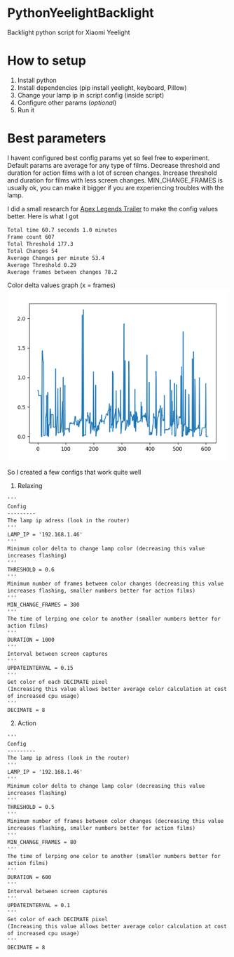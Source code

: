 # PythonYeelightBacklight
Backlight python script for Xiaomi Yeelight

# How to setup
1. Install python
2. Install dependencies (pip install yeelight, keyboard, Pillow)
3. Change your lamp ip in script config (inside script)
4. Configure other params (*optional*)
4. Run it

# Best parameters
I havent configured best config params yet so feel free to experiment. Default params are average for any type of films.
Decrease threshold and duration for action films with a lot of screen changes.
Increase threshold and duration for films with less screen changes.
MIN_CHANGE_FRAMES is usually ok, you can make it bigger if you are experiencing troubles with the lamp.

I did a small research for  [Apex Legends Trailer](https://www.youtube.com/watch?v=BSd7lg9Imzo) to make the config values better.
Here is what I got

```
Total time 60.7 seconds 1.0 minutes
Frame count 607
Total Threshold 177.3
Total Changes 54
Average Changes per minute 53.4
Average Threshold 0.29
Average frames between changes 78.2
```
Color delta values graph (x = frames)
![Color delta](https://raw.githubusercontent.com/RainCatalyst/PythonYeelightBacklight/master/deltas.png)

So I created a few configs that work quite well

1. Relaxing
```
'''
Config
---------
The lamp ip adress (look in the router)
'''
LAMP_IP = '192.168.1.46'
'''
Minimum color delta to change lamp color (decreasing this value increases flashing)
'''
THRESHOLD = 0.6
'''
Minimum number of frames between color changes (decreasing this value increases flashing, smaller numbers better for action films)
'''
MIN_CHANGE_FRAMES = 300
'''
The time of lerping one color to another (smaller numbers better for action films)
'''
DURATION = 1000
'''
Interval between screen captures
'''
UPDATEINTERVAL = 0.15
'''
Get color of each DECIMATE pixel
(Increasing this value allows better average color calculation at cost of increased cpu usage)
'''
DECIMATE = 8
```
2. Action
```
'''
Config
---------
The lamp ip adress (look in the router)
'''
LAMP_IP = '192.168.1.46'
'''
Minimum color delta to change lamp color (decreasing this value increases flashing)
'''
THRESHOLD = 0.5
'''
Minimum number of frames between color changes (decreasing this value increases flashing, smaller numbers better for action films)
'''
MIN_CHANGE_FRAMES = 80
'''
The time of lerping one color to another (smaller numbers better for action films)
'''
DURATION = 600
'''
Interval between screen captures
'''
UPDATEINTERVAL = 0.1
'''
Get color of each DECIMATE pixel
(Increasing this value allows better average color calculation at cost of increased cpu usage)
'''
DECIMATE = 8
```
